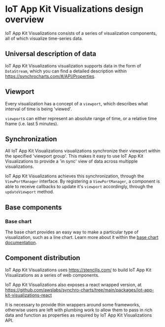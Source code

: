 # IoT App Kit Visualizations design overview
IoT App Kit Visualizations consists of a series of visualization components, all of which visualize time-series data.

## Universal description of data
IoT App Kit Visualizations visualization supports data in the form of `DataStream`, which you can find a detailed description within https://synchrocharts.com/#/API/Properties.

## Viewport
Every visualization has a concept of a `viewport`, which describes what interval of time is being 'viewed'.

`viewport`s can either represent an absolute range of time, or a relative time frame (i.e. last 5 minutes).

## Synchronization
All IoT App Kit Visualizations visualizations synchronize their viewport within the specified 'viewport group'.
This makes it easy to use IoT App Kit Visualizations to provide a 'in sync' view of data across multipple visualizations.

IoT App Kit Visualizations achieves this synchronization, through the `ViewPortManager` interface. By registering a `ViewPortManager`, 
a component is able to receive callbacks to update it's `viewport` accordingly, through the `updateViewport` method.

## Base components

### Base chart

The base chart provides an easy way to make a particular type of visualization, such as a line chart. Learn more about it
within the [base chart documentation](base-chart.md).

## Component distribution

IoT App Kit Visualizations uses https://stenciljs.com/ to build IoT App Kit Visualizations as a series of web components.

IoT App Kit Visualizations also exposes a react wrapped version, at https://github.com/awslabs/synchro-charts/tree/main/packages/iot-app-kit-visualizations-react

It is necessary to provide thin wrappers around some frameworks, otherwise users are left with plumbing work to allow them to pass
in rich data and function as properties as required by IoT App Kit Visualizations API.